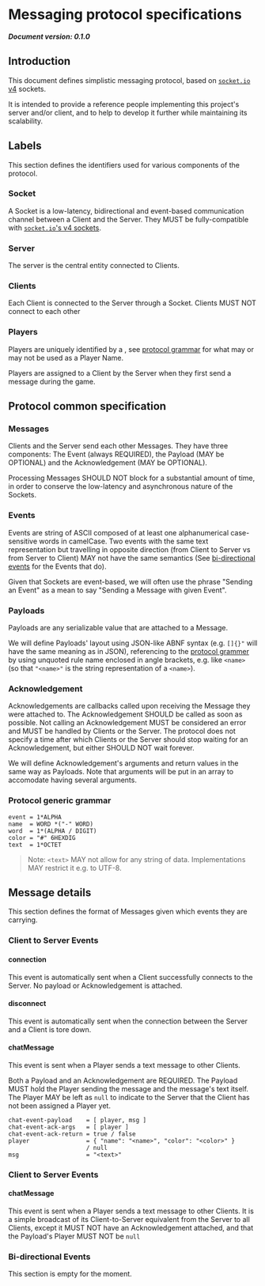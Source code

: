 # Messaging protocol specifications

**_Document version: 0.1.0_**

## Introduction

This document defines simplistic messaging protocol, based on
[`socket.io` v4](https://socket.io/docs/v4/) sockets.

It is intended to provide a reference people implementing this project's server
and/or client, and to help to develop it further while maintaining its
scalability.

## Labels

This section defines the identifiers used for various components of the
protocol.

### Socket

A Socket is a low-latency, bidirectional and event-based communication channel
between a Client and the Server. They MUST be fully-compatible with
[`socket.io`'s v4 sockets](https://socket.io/docs/v4/).

### Server

The server is the central entity connected to Clients.

### Clients

Each Client is connected to the Server through a Socket. Clients MUST NOT
connect to each other

### Players

Players are uniquely identified by a <name>, see
[protocol grammar](#protocol-generic-grammar) for what may or may not be used
as a Player Name.

Players are assigned to a Client by the Server when they first send a message
during the game.

## Protocol common specification

### Messages

Clients and the Server send each other Messages. They have three components:
The Event (always REQUIRED), the Payload (MAY be OPTIONAL) and the
Acknowledgement (MAY be OPTIONAL).

Processing Messages SHOULD NOT block for a substantial amount of time, in order
to conserve the low-latency and asynchronous nature of the Sockets.

### Events

Events are string of ASCII composed of at least one alphanumerical
case-sensitive words in camelCase. Two events with the same text representation
but travelling in opposite direction (from Client to Server vs from Server to
Client) MAY not have the same semantics (See
[bi-directional events](#bi-directional-events) for the Events that do).

Given that Sockets are event-based, we will often use the phrase "Sending an
Event" as a mean to say "Sending a Message with given Event".

### Payloads

Payloads are any serializable value that are attached to a Message.

We will define Payloads' layout using JSON-like ABNF syntax (e.g. `[]{}"` will
have the same meaning as in JSON), referencing to the
[protocol grammer](#protocol-generic-grammer) by using unquoted rule name
enclosed in angle brackets, e.g. like `<name>` (so that `"<name>"` is the
string representation of a `<name>`).

### Acknowledgement

Acknowledgements are callbacks called upon receiving the Message they were
attached to. The Acknowledgement SHOULD be called as soon as possible. Not
calling an Acknowledgement MUST be considered an error and MUST be handled by
Clients or the Server. The protocol does not specify a time after which Clients
or the Server should stop waiting for an Acknowledgement, but either SHOULD NOT
wait forever.

We will define Acknowledgement's arguments and return values in the same way as
Payloads. Note that arguments will be put in an array to accomodate having
several arguments.

### Protocol generic grammar

```abnf
event = 1*ALPHA
name  = WORD *("-" WORD)
word  = 1*(ALPHA / DIGIT)
color = "#" 6HEXDIG
text  = 1*OCTET
```

> Note: `<text>` MAY not allow for any string of data. Implementations MAY
> restrict it e.g. to UTF-8.

## Message details

This section defines the format of Messages given which events they are
carrying.

### Client to Server Events

#### connection

This event is automatically sent when a Client successfully connects to the
Server. No payload or Acknowledgement is attached.

#### disconnect

This event is automatically sent when the connection between the Server and a
Client is tore down.

#### chatMessage

This event is sent when a Player sends a text message to other Clients.

Both a Payload and an Acknowledgement are REQUIRED. The Payload MUST hold the
Player sending the message and the message's text itself. The Player MAY be
left as `null` to indicate to the Server that the Client has not been assigned
a Player yet.

```abnf
chat-event-payload    = [ player, msg ]
chat-event-ack-args   = [ player ]
chat-event-ack-return = true / false
player                = { "name": "<name>", "color": "<color>" }
                      / null
msg                   = "<text>"
```

### Client to Server Events

#### chatMessage

This event is sent when a Player sends a text message to other Clients. It is a
simple broadcast of its Client-to-Server equivalent from the Server to all
Clients, except it MUST NOT have an Acknowledgement attached, and that the
Payload's Player MUST NOT be `null`

### Bi-directional Events

This section is empty for the moment.

